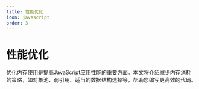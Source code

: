 ```yaml
---
title: 性能优化
icon: javascript
order: 3
---
```


# 性能优化

优化内存使用是提高JavaScript应用性能的重要方面。本文将介绍减少内存消耗的策略，如对象池、弱引用、适当的数据结构选择等，帮助您编写更高效的代码。

